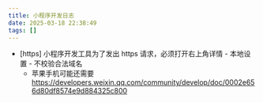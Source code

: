 ```yaml
---
title: 小程序开发日志
date: 2025-03-18 22:38:49
tags: []
---
```

- [https] 小程序开发工具为了发出 https 请求，必须打开右上角详情 - 本地设置 - 不校验合法域名
    - 苹果手机可能还需要 https://developers.weixin.qq.com/community/develop/doc/0002e656d80df8574e9d884325c800